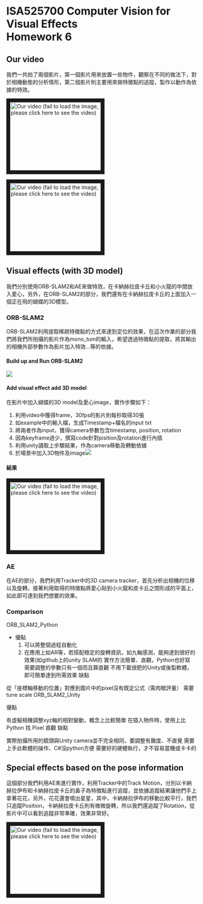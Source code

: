 ISA525700 Computer Vision for Visual Effects<br/>Homework 6
===

## Our video

我們一共拍了兩個影片，第一個影片用來放置一些物件，觀察在不同的做法下，對於相機動態的分析情形，第二個影片則主要用來做特徵點的追蹤，製作以動作為依據的特效。

<a href="http://www.youtube.com/watch?feature=player_embedded&v=NykvRc1kfnk
" target="_blank"><img src="http://img.youtube.com/vi/NykvRc1kfnk/0.jpg" 
alt="Our video (fail to load the image, please click here to see the video)" width="240" height="180" border="10" /></a>

<a href="http://www.youtube.com/watch?feature=player_embedded&v=OPxcWSGy1ME
" target="_blank"><img src="http://img.youtube.com/vi/OPxcWSGy1ME/0.jpg" 
alt="Our video (fail to load the image, please click here to see the video)" width="240" height="180" border="10" /></a>

## Visual effects (with 3D model)

我們分別使用ORB-SLAM2和AE來做特效，在卡納赫拉皮卡丘和小火龍的中間放入愛心，另外，在ORB-SLAM2的部分，我們還有在卡納赫拉皮卡丘的上面加入一個正在飛的蝴蝶的3D模型。

### ORB-SLAM2

ORB-SLAM2利用提取稀疏特徵點的方式來達到定位的效果，在這次作業的部分我們將我們所拍攝的影片作為mono_tum的輸入，希望透過特徵點的提取，將其輸出的相機外部參數作為影片加入特效...等的依據。

#### Build up and Run ORB-SLAM2
![](https://i.imgur.com/jeYo9ij.png)


#### Add visual effect add 3D model
在影片中加入蝴蝶的3D model及愛心image，實作步驟如下：
1. 利用video中獲得frame，30fps的影片則每秒取得30張
2. 如example中的輸入檔，生成Timestamp+檔名的input txt
3. 將兩者作為input，獲得camera參數包含timestamp, position, rotation
4. 因為keyframe過少，撰寫code針對pisition及rotation進行內插
5. 利用unity讀取上步驟結果，作為camera移動及轉動依據
6. 於場景中加入3D物件及image![](https://i.imgur.com/3KLxEmO.png)


#### 結果
<a href="http://www.youtube.com/watch?feature=player_embedded&v=wAc5LuGO5PQ
" target="_blank"><img src="http://img.youtube.com/vi/wAc5LuGO5PQ/0.jpg" 
alt="Our video (fail to load the image, please click here to see the video)" width="240" height="180" border="10" /></a>

### AE

在AE的部分，我們利用Tracker中的3D camera tracker，首先分析出相機的位移以及旋轉，接著利用取得的特徵點將愛心貼到小火龍和皮卡丘之間形成的平面上，如此即可達到我們想要的效果。

### Comparison

ORB_SLAM2_Python

* 優點
    1. 可以將整個過程自動化
    2. 在應用上如AR等，若搭配穩定的旋轉資訊，如九軸感測，能夠達到很好的效果(如github上的unity SLAM的
實作方法簡單、直觀，Python也好寫
需要調整的參數只有一個而且算直觀
不用下載很肥的Unity或後製軟體，即可簡單達到所需效果
缺點

從「座標軸移動的位置」對應到圖片中的pixel沒有既定公式（需肉眼評量）
需要 tune scale
ORB_SLAM2_Unity

優點

有虛擬相機調整xyz軸的相對變動，概念上比較簡單
在插入物件時，使用上比 Python 找 Pixel 直觀
缺點

實際拍攝所用的鏡頭與Unity camera並不完全相同，要調整有難度、不直覺
需要上手此軟體的操作、C#沒python方便
需要好的硬體執行，才不容易當機或卡卡的
## Special effects based on the pose information

這個部分我們利用AE來進行實作，利用Tracker中的Track Motion，分別以卡納赫拉伊布和卡納赫拉皮卡丘的鼻子為特徵點進行追蹤，並依據追蹤結果讓他們手上拿著花花，另外，花花還會噴出星星，其中，卡納赫拉伊布的移動比較平行，我們只追蹤Position，卡納赫拉皮卡丘則有微微旋轉，所以我們還追蹤了Rotation，從影片中可以看到追蹤非常準確，效果非常好。

<a href="http://www.youtube.com/watch?feature=player_embedded&v=66tIZ3vtJ6s
" target="_blank"><img src="http://img.youtube.com/vi/66tIZ3vtJ6s/0.jpg" 
alt="Our video (fail to load the image, please click here to see the video)" width="240" height="180" border="10" /></a>


